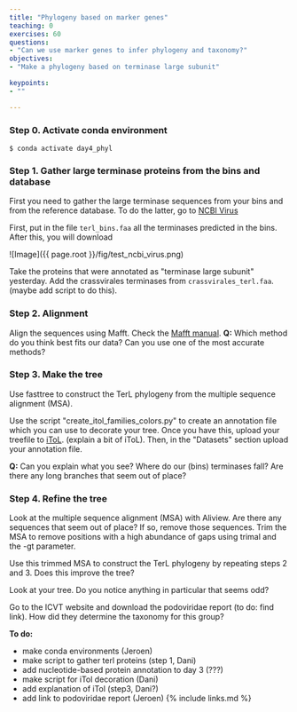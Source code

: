```yaml
---
title: "Phylogeny based on marker genes"
teaching: 0
exercises: 60
questions:
- "Can we use marker genes to infer phylogeny and taxonomy?"
objectives:
- "Make a phylogeny based on terminase large subunit"

keypoints:
- ""

---
```



### Step 0. Activate conda environment
```
$ conda activate day4_phyl
```

### Step 1. Gather large terminase proteins from the bins and database
First you need to gather the large terminase sequences from your bins and from the reference database. To do the latter, go to [NCBI Virus](https://www.ncbi.nlm.nih.gov/labs/virus/vssi/#/)

First, put in the file `terl_bins.faa` all the terminases predicted in the bins. After this, you will download


![Image]({{ page.root }}/fig/test_ncbi_virus.png)


Take the proteins that were annotated as "terminase large subunit" yesterday. Add the crassvirales terminases from `crassvirales_terl.faa`. (maybe add script to do this).

### Step 2. Alignment
Align the sequences using Mafft. Check the [Mafft manual](https://mafft.cbrc.jp/alignment/software/algorithms/algorithms.html).
**Q:** Which method do you think best fits our data? Can you use one of the most accurate methods?

### Step 3. Make the tree
Use fasttree to construct the TerL phylogeny from the multiple sequence alignment (MSA).

Use the script "create_itol_families_colors.py" to create an annotation file which you can use to decorate your tree. Once you have this, upload your treefile  to [iToL](https://itol.embl.de/). (explain a bit of iToL).
Then, in the "Datasets" section upload your annotation file.

**Q:** Can you explain what you see? Where do our (bins) terminases fall? Are there any long branches that seem out of place?


### Step 4. Refine the tree
Look at the multiple sequence alignment (MSA) with Aliview. Are there any sequences that seem out of place? If so, remove those sequences. Trim the MSA to remove positions with a high abundance of gaps using trimal and the -gt parameter.

Use this trimmed MSA to construct the TerL phylogeny by repeating steps 2 and 3. Does this improve the tree?

Look at your tree. Do you notice anything in particular that seems odd?


Go to the ICVT website and download the podoviridae report (to do: find link). How did they determine the taxonomy for this group?


**To do:**
- make conda environments (Jeroen)
- make script to gather terl proteins (step 1, Dani)
- add nucleotide-based protein annotation to day 3 (???)
- make script for iTol decoration (Dani)
- add explanation of iTol (step3, Dani?)
- add link to podoviridae report (Jeroen)
{% include links.md %}
